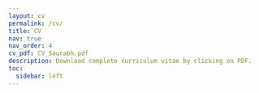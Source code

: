 ```yaml
---
layout: cv
permalink: /cv/
title: CV 
nav: true
nav_order: 4
cv_pdf: CV_Saurabh.pdf
description: Download complete curriculum vitae by clicking on PDF.
toc:
  sidebar: left
---
```

